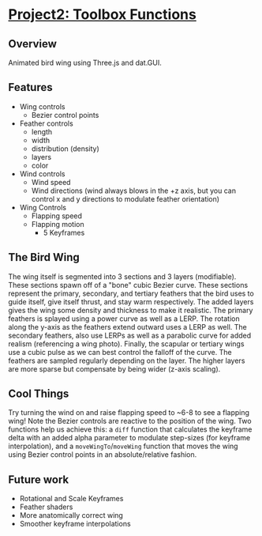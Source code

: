 # [Project2: Toolbox Functions](https://github.com/CIS700-Procedural-Graphics/Project2-Toolbox-Functions)

## Overview
Animated bird wing using Three.js and dat.GUI.

## Features
- Wing controls
  - Bezier control points
- Feather controls
  - length
  - width
  - distribution (density)
  - layers
  - color
- Wind controls
  - Wind speed
  - Wind directions (wind always blows in the +z axis, but you can control x and y directions to modulate feather orientation)
- Wing Controls
  - Flapping speed
  - Flapping motion
    - 5 Keyframes

## The Bird Wing
The wing itself is segmented into 3 sections and 3 layers (modifiable). These sections spawn off of a "bone" cubic Bezier curve. These sections represent the primary, secondary, and tertiary feathers that the bird uses to guide itself, give itself thrust, and stay warm respectively. The added layers gives the wing some density and thickness to make it realistic. The primary feathers is splayed using a power curve as well as a LERP. The rotation along the y-axis as the feathers extend outward uses a LERP as well. The secondary feathers, also use LERPs as well as a parabolic curve for added realism (referencing a wing photo). Finally, the scapular or tertiary wings use a cubic pulse as we can best control the falloff of the curve. The feathers are sampled regularly depending on the layer. The higher layers are more sparse but compensate by being wider (z-axis scaling).

## Cool Things
Try turning the wind on and raise flapping speed to ~6-8 to see a flapping wing! Note the Bezier controls are reactive to the position of the wing. Two functions help us achieve this: a `diff` function that calculates the keyframe delta with an added alpha parameter to modulate step-sizes (for keyframe interpolation), and a `moveWingTo`/`moveWing` function that moves the wing using Bezier control points in an absolute/relative fashion.


## Future work
- Rotational and Scale Keyframes
- Feather shaders
- More anatomically correct wing
- Smoother keyframe interpolations
